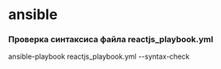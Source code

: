 # ansible

### Проверка синтаксиса файла reactjs_playbook.yml
ansible-playbook reactjs_playbook.yml --syntax-check    
